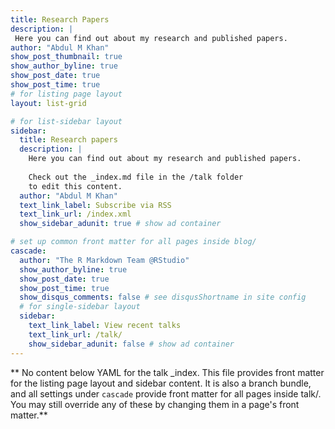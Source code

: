 ```yaml
---
title: Research Papers
description: |
 Here you can find out about my research and published papers. 
author: "Abdul M Khan"
show_post_thumbnail: true
show_author_byline: true
show_post_date: true
show_post_time: true
# for listing page layout
layout: list-grid

# for list-sidebar layout
sidebar: 
  title: Research papers
  description: |
    Here you can find out about my research and published papers.
    
    Check out the _index.md file in the /talk folder 
    to edit this content. 
  author: "Abdul M Khan"
  text_link_label: Subscribe via RSS
  text_link_url: /index.xml
  show_sidebar_adunit: true # show ad container

# set up common front matter for all pages inside blog/
cascade:
  author: "The R Markdown Team @RStudio"
  show_author_byline: true
  show_post_date: true
  show_post_time: true
  show_disqus_comments: false # see disqusShortname in site config
  # for single-sidebar layout
  sidebar:
    text_link_label: View recent talks
    text_link_url: /talk/
    show_sidebar_adunit: false # show ad container
---
```


** No content below YAML for the talk _index. This file provides front matter for the listing page layout and sidebar content. It is also a branch bundle, and all settings under `cascade` provide front matter for all pages inside talk/. You may still override any of these by changing them in a page's front matter.**
